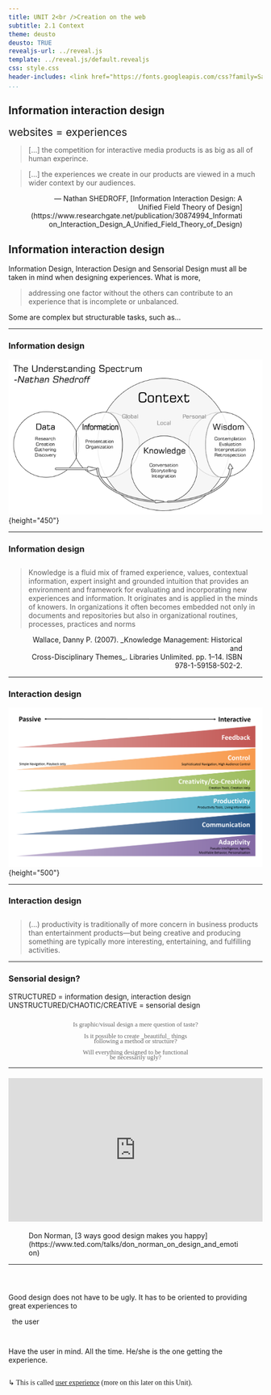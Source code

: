 ```yaml
---
title: UNIT 2<br />Creation on the web
subtitle: 2.1 Context
theme: deusto
deusto: TRUE
revealjs-url: ../reveal.js
template: ../reveal.js/default.revealjs
css: style.css
header-includes: <link href="https://fonts.googleapis.com/css?family=Satisfy" rel="stylesheet"> 
...
```



## Information interaction design

<div class="center" style="font-size:1.5em;">
websites = experiences
</div>

<blockquote class="fragment">
<p>[...] the competition for interactive media products is as big as all of human experince.</p>
</blockquote>

<blockquote class="fragment">
<p>[...] the experiences we create in our products are viewed in a much wider context by our audiences.</p>
</blockquote>

<figure style="text-align:right;" class="fragment small">
    <figcaption>&mdash; Nathan SHEDROFF, [Information Interaction Design: A Unified Field Theory of Design](https://www.researchgate.net/publication/30874994_Information_Interaction_Design_A_Unified_Field_Theory_of_Design)</figcaption>
</figure>

## Information interaction design

Information Design, Interaction Design and Sensorial Design must all be taken in mind when designing experiences. What is more,

>addressing one factor without the others can contribute to an experience that is incomplete or unbalanced.

Some are complex but structurable tasks, such as...

---

### Information design

![The Continuum of Understanding, also known as the [DIKW Pyramid](https://en.wikipedia.org/wiki/DIKW_Pyramid)](continuum.png){height="450"}

---

### Information design

<div style="margin-bottom:2em;"></div>

>Knowledge is a fluid mix of framed experience, values, contextual information, expert insight and grounded intuition that provides an environment and framework for evaluating and incorporating new experiences and information. It originates and is applied in the minds of knowers. In organizations it often becomes embedded not only in documents and repositories but also in organizational routines, processes, practices and norms

<figure class="small" style="text-align:right;">
    <figcaption>Wallace, Danny P. (2007). _Knowledge Management: Historical and <br />Cross-Disciplinary Themes_. Libraries Unlimited. pp. 1–14. ISBN 978-1-59158-502-2.</figcaption>
</figure>

---

### Interaction design

![&nbsp;](continuum-of-interactivity.png){height="500"}


---

### Interaction design

<div style="margin-bottom:2em;"></div>

>(...) <span class="fragment highlighted">productivity is traditionally of more concern in business products than entertainment products</span>&mdash;but being creative and producing something are typically more interesting, entertaining, and fulfilling activities.

---

### Sensorial design?

<div class="center small">
STRUCTURED = information design, interaction design
UNSTRUCTURED/CHAOTIC/CREATIVE = sensorial design
</div>

<div style="color:#666;font-size:.9em;font-family:Satisfy, cursive;font-weight:200;text-align:center;line-height:.8em;">

<div class="fragment" style="margin-bottom:1em;margin-top:2em;">Is graphic/visual design a mere question of taste?</div>

<div class="fragment" style="margin-bottom:1em;">Is it possible to create _beautiful_ things<br/>following a method or structure?</div>

<div class="fragment">Will everything designed to be functional<br />be necessarily ugly?</div>

</div>

---


<div style="max-width:854px;margin:20px auto;"><div style="position:relative;height:0;padding-bottom:56.25%"><iframe src="https://embed.ted.com/talks/lang/en/don_norman_on_design_and_emotion" width="854" height="480" style="position:absolute;left:0;top:0;width:100%;height:100%" frameborder="0" scrolling="no" allowfullscreen></iframe></div></div>

<figure><figcaption>
Don Norman, [3 ways good design makes you happy](https://www.ted.com/talks/don_norman_on_design_and_emotion)
</figcaption></figure>

---

<div style="height:2em;">&nbsp;</div>

Good design does not have to be ugly. It has to be oriented to providing great experiences to <div class="fragment grow" style="display:inline-block;padding:0 .5em;">the user</div>

<div class="fragment center" style="padding:2em 0;">
Have <span class="highlighted">the user</span> in mind. All the time.  
He/she is the one getting the experience.
</div>

<div class="fragment smaller center" style="font-family:Satisfy, cursive;">
&rdsh; This is called <u>user experience</u> (more on this later on this Unit).
</div>

<!--
## Assignment 4

The objective of this assignment is to **design the structure of a website**. To accomplish this, each group must complete these task at least:

<div class="small">

1. Define a website project. The type of website to create, the context it will work on and the needs it will respond to are all issues to be addressed and specified.
2. Design the **website structure**.
3. Produce the **content** for the website, combining multimedia elements.
4. Graphically design the look and feel **of the home page** of the website, and present it using HTML and CSS.

</div>

## Assignment 4

Each group must [submit](https://alud.deusto.es/mod/assign/view.php?id=15857): 

- the **project in written format** (a PDF file), and 
- the HTML and CSS files for **the homepage** (compressed into a ZIP or RAR file).

<div class="center highlighted" style="margin-top:1em;">
DEADLINE: Sunday 25th March
</div>
-->